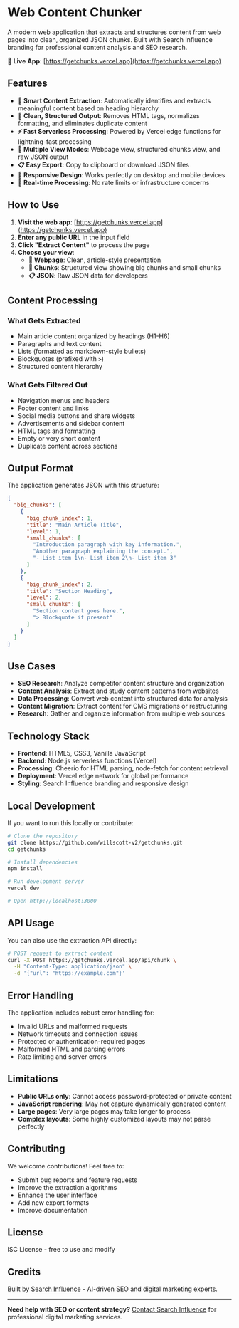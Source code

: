 # Web Content Chunker

A modern web application that extracts and structures content from web pages into clean, organized JSON chunks. Built with Search Influence branding for professional content analysis and SEO research.

🔗 **Live App**: [https://getchunks.vercel.app](https://getchunks.vercel.app)

## Features

- **🎯 Smart Content Extraction**: Automatically identifies and extracts meaningful content based on heading hierarchy
- **🧹 Clean, Structured Output**: Removes HTML tags, normalizes formatting, and eliminates duplicate content
- **⚡ Fast Serverless Processing**: Powered by Vercel edge functions for lightning-fast processing
- **📖 Multiple View Modes**: Webpage view, structured chunks view, and raw JSON output
- **📋 Easy Export**: Copy to clipboard or download JSON files
- **📱 Responsive Design**: Works perfectly on desktop and mobile devices
- **🔄 Real-time Processing**: No rate limits or infrastructure concerns

## How to Use

1. **Visit the web app**: [https://getchunks.vercel.app](https://getchunks.vercel.app)
2. **Enter any public URL** in the input field
3. **Click "Extract Content"** to process the page
4. **Choose your view**:
   - **📖 Webpage**: Clean, article-style presentation
   - **🧩 Chunks**: Structured view showing big chunks and small chunks
   - **📋 JSON**: Raw JSON data for developers

## Content Processing

### What Gets Extracted
- Main article content organized by headings (H1-H6)
- Paragraphs and text content
- Lists (formatted as markdown-style bullets)
- Blockquotes (prefixed with `>`)
- Structured content hierarchy

### What Gets Filtered Out
- Navigation menus and headers
- Footer content and links
- Social media buttons and share widgets
- Advertisements and sidebar content
- HTML tags and formatting
- Empty or very short content
- Duplicate content across sections

## Output Format

The application generates JSON with this structure:

```json
{
  "big_chunks": [
    {
      "big_chunk_index": 1,
      "title": "Main Article Title",
      "level": 1,
      "small_chunks": [
        "Introduction paragraph with key information.",
        "Another paragraph explaining the concept.",
        "- List item 1\n- List item 2\n- List item 3"
      ]
    },
    {
      "big_chunk_index": 2,
      "title": "Section Heading", 
      "level": 2,
      "small_chunks": [
        "Section content goes here.",
        "> Blockquote if present"
      ]
    }
  ]
}
```

## Use Cases

- **SEO Research**: Analyze competitor content structure and organization
- **Content Analysis**: Extract and study content patterns from websites
- **Data Processing**: Convert web content into structured data for analysis
- **Content Migration**: Extract content for CMS migrations or restructuring
- **Research**: Gather and organize information from multiple web sources

## Technology Stack

- **Frontend**: HTML5, CSS3, Vanilla JavaScript
- **Backend**: Node.js serverless functions (Vercel)
- **Processing**: Cheerio for HTML parsing, node-fetch for content retrieval
- **Deployment**: Vercel edge network for global performance
- **Styling**: Search Influence branding and responsive design

## Local Development

If you want to run this locally or contribute:

```bash
# Clone the repository
git clone https://github.com/willscott-v2/getchunks.git
cd getchunks

# Install dependencies
npm install

# Run development server
vercel dev

# Open http://localhost:3000
```

## API Usage

You can also use the extraction API directly:

```bash
# POST request to extract content
curl -X POST https://getchunks.vercel.app/api/chunk \
  -H "Content-Type: application/json" \
  -d '{"url": "https://example.com"}'
```

## Error Handling

The application includes robust error handling for:
- Invalid URLs and malformed requests
- Network timeouts and connection issues
- Protected or authentication-required pages
- Malformed HTML and parsing errors
- Rate limiting and server errors

## Limitations

- **Public URLs only**: Cannot access password-protected or private content
- **JavaScript rendering**: May not capture dynamically generated content
- **Large pages**: Very large pages may take longer to process
- **Complex layouts**: Some highly customized layouts may not parse perfectly

## Contributing

We welcome contributions! Feel free to:
- Submit bug reports and feature requests
- Improve the extraction algorithms
- Enhance the user interface
- Add new export formats
- Improve documentation

## License

ISC License - free to use and modify

## Credits

Built by [Search Influence](https://www.searchinfluence.com) - AI-driven SEO and digital marketing experts.

---

**Need help with SEO or content strategy?** [Contact Search Influence](https://www.searchinfluence.com/contact/) for professional digital marketing services.